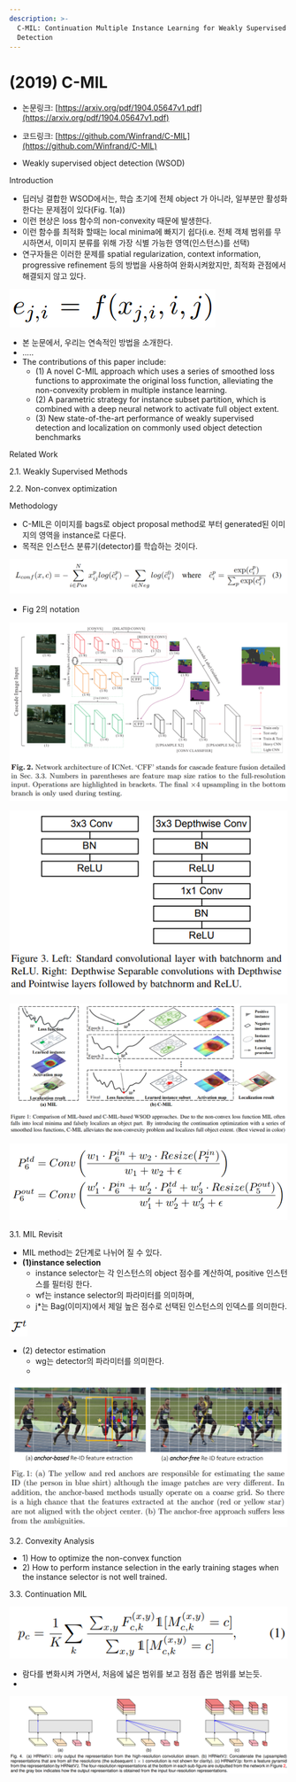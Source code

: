 ```yaml
---
description: >-
  C-MIL: Continuation Multiple Instance Learning for Weakly Supervised Object
  Detection
---
```


# \(2019\) C-MIL

* 논문링크: [https://arxiv.org/pdf/1904.05647v1.pdf](https://arxiv.org/pdf/1904.05647v1.pdf)
* 코드링크: [https://github.com/Winfrand/C-MIL](https://github.com/Winfrand/C-MIL)



* Weakly supervised object detection \(WSOD\) 





Introduction

* 딥러닝 결합한 WSOD에서는,  학습 초기에 전체 object 가 아니라, 일부분만 활성화 한다는 문제점이 있다\(Fig. 1\(a\)\)
* 이런 현상은 loss 함수의 non-convexity 때문에 발생한다.
* 이런 함수를 최적화 할때는  local minima에 빠지기 쉽다\(i.e. 전체 객체 범위를 무시하면서, 이미지 분류를 위해 가장 식별 가능한 영역\(인스턴스\)를 선택\)
* 연구자들은 이러한 문제를 spatial regularization, context information, progressive refinement 등의 방법을 사용하여 완화시켜왔지만, 최적화 관점에서 해결되지 않고 있다. 

![](../.gitbook/assets/image%20%28122%29.png)

* 본 눈문에서, 우리는 연속적인 방법을 소개한다.
* .....
* The contributions of this paper include: 
  * \(1\) A novel C-MIL approach which uses a series of smoothed loss functions to approximate the original loss function, alleviating the non-convexity problem in multiple instance learning. 
  * \(2\) A parametric strategy for instance subset partition, which is combined with a deep neural network to activate full object extent. 
  * \(3\) New state-of-the-art performance of weakly supervised detection and localization on commonly used object detection benchmarks

Related Work

2.1. Weakly Supervised Methods

2.2. Non-convex optimization

Methodology

* C-MIL은 이미지를 bags로 object proposal method로 부터 generated된  이미지의 영역을 instance로 다룬다.
* 목적은 인스턴스 분류기\(detector\)를 학습하는 것이다.



![](../.gitbook/assets/image.png)

* Fig 2의 notation

![all bags\(&#xD559;&#xC2B5; &#xC774;&#xBBF8;&#xC9C0;&#xB4E4;\)](../.gitbook/assets/image%20%28146%29.png)

![i-th bag\(&#xC774;&#xBBF8;&#xC9C0;\)](../.gitbook/assets/image%20%2836%29.png)

![Bi bag\(&#xC774;&#xBBF8;&#xC9C0;\)&#xC758; &#xB77C;&#xBCA8;. bag\(&#xC774;&#xBBF8;&#xC9C0;\)&#xC5D0; positive instance&#xAC00; &#xD3EC;&#xD568;&#xB418;&#xB294;&#xC9C0; &#xC5EC;&#xBD80;&#xB97C; &#xB098;&#xD0C0;&#xB0C4;.](../.gitbook/assets/image%20%28144%29.png)

![i-th bag\(&#xC774;&#xBBF8;&#xC9C0;\)&#xC758; j-th &#xC778;&#xC2A4;&#xD134;&#xC2A4;](../.gitbook/assets/image%20%28127%29.png)

3.1. MIL Revisit

* MIL method는 2단계로 나뉘어 질 수 있다.
* **\(1\)instance selection** 
  * instance selector는 각 인스턴스의 object 점수를 계산하여, positive 인스턴스를 필터링 한다.
  * wf는 instance selector의 파라미터를 의미하며,
  * j\*는 Bag\(이미지\)에서 제일 높은 점수로 선택된 인스턴스의 인덱스를 의미한다.

![](../.gitbook/assets/image%20%2889%29.png)

* \(2\) detector estimation
  * wg는 detector의 파라미터를 의미한다.
  * 

![](../.gitbook/assets/image%20%28125%29.png)

3.2. Convexity Analysis

* 1\) How to optimize the non-convex function
* 2\) How to perform instance selection in the early training stages when the instance selector is not well trained.

3.3. Continuation MIL

![](../.gitbook/assets/image%20%28134%29.png)

* 람다를 변화시켜 가면서, 처음에 넓은 범위를 보고 점점 좁은 범위를 보는듯.
* 
![](../.gitbook/assets/image%20%28135%29.png)

